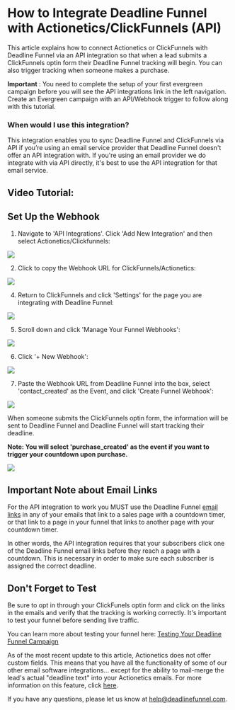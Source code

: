# How to Integrate Deadline Funnel with Actionetics/ClickFunnels \(API\)

This article explains how to connect Actionetics or ClickFunnels with Deadline Funnel via an API integration so that when a lead submits a ClickFunnels optin form their Deadline Funnel tracking will begin. You can also trigger tracking when someone makes a purchase.

**Important** : You need to complete the setup of your first evergreen campaign before you will see the API integrations link in the left navigation. Create an Evergreen campaign with an API/Webhook trigger to follow along with this tutorial.

### When would I use this integration?

This integration enables you to sync Deadline Funnel and ClickFunnels via API if you’re using an email service provider that Deadline Funnel doesn't offer an API integration with. If you're using an email provider we do integrate with via API directly, it's best to use the API integration for that email service.

## Video Tutorial:

## Set Up the Webhook

1. Navigate to 'API Integrations'. Click 'Add New Integration' and then select Actionetics/Clickfunnels:

![](https://d33v4339jhl8k0.cloudfront.net/docs/assets/53974d6ce4b0c76107b109d1/images/5b6cb12d0428631d7a89d43b/file-CB2TKr8P5f.png)

2. Click to copy the Webhook URL for ClickFunnels/Actionetics:

![](https://d33v4339jhl8k0.cloudfront.net/docs/assets/53974d6ce4b0c76107b109d1/images/5b57592c2c7d3a03f89ceed1/file-8rax7liPEa.png)

4. Return to ClickFunnels and click 'Settings' for the page you are integrating with Deadline Funnel:

![](https://d33v4339jhl8k0.cloudfront.net/docs/assets/53974d6ce4b0c76107b109d1/images/591cbc742c7d3a057f892de6/file-Jv8oBbv63M.png)

5. Scroll down and click 'Manage Your Funnel Webhooks':

![](https://d33v4339jhl8k0.cloudfront.net/docs/assets/53974d6ce4b0c76107b109d1/images/591cbcac0428634b4a333966/file-8VFqGnCNzI.png)

6. Click '+ New Webhook':

![](https://d33v4339jhl8k0.cloudfront.net/docs/assets/53974d6ce4b0c76107b109d1/images/591cbcd72c7d3a057f892dec/file-TKKqFaAnPD.png)

7. Paste the Webhook URL from Deadline Funnel into the box, select 'contact\_created' as the Event, and click 'Create Funnel Webhook':

![](https://d33v4339jhl8k0.cloudfront.net/docs/assets/53974d6ce4b0c76107b109d1/images/591cbd6c2c7d3a057f892df2/file-8zvsK6ZBpR.png)

When someone submits the ClickFunnels optin form, the information will be sent to Deadline Funnel and Deadline Funnel will start tracking their deadline.

**Note: You will select 'purchase\_created' as the event if you want to trigger your countdown upon purchase.**

![](https://d33v4339jhl8k0.cloudfront.net/docs/assets/53974d6ce4b0c76107b109d1/images/5afc7bcc042863158411da59/file-riyGlWPZdL.png)

## Important Note about Email Links

For the API integration to work you MUST use the Deadline Funnel [email links](http://documentation.deadlinefunnel.com/article/16-expiring-links) in any of your emails that link to a sales page with a countdown timer, or that link to a page in your funnel that links to another page with your countdown timer.

In other words, the API integration requires that your subscribers click one of the Deadline Funnel email links before they reach a page with a countdown. This is necessary in order to make sure each subscriber is assigned the correct deadline.

## Don't Forget to Test

Be sure to opt in through your ClickFunels optin form and click on the links in the emails and verify that the tracking is working correctly. It's important to test your funnel before sending live traffic.

You can learn more about testing your funnel here: [Testing Your Deadline Funnel Campaign](http://documentation.deadlinefunnel.com/article/364-testing-your-deadline-funnel-campaign)

As of the most recent update to this article, Actionetics does not offer custom fields. This means that you have all the functionality of some of our other email software integrations... except for the ability to mail-merge the lead's actual "deadline text" into your Actionetics emails. For more information on this feature, click [here](http://documentation.deadlinefunnel.com/article/224-how-to-personalize-your-emails-with-the-deadline-text-field).

If you have any questions, please let us know at [help@deadlinefunnel.com](mailto:mailto:help@deadlinefunnel.com).


